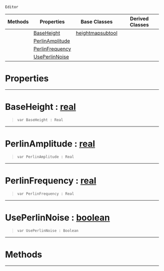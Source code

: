  `Editor`

|Methods|Properties|Base Classes|Derived Classes|
|---|---|---|---|
| |[ BaseHeight](https://github.com/ZilchEngine/ZilchDocs/blob/master/code_reference/class_reference/createdestroytool.markdown#baseheight-zilch-engine-d)|[heightmapsubtool](https://github.com/ZilchEngine/ZilchDocs/blob/master/code_reference/class_reference/heightmapsubtool.markdown)| |
| |[ PerlinAmplitude](https://github.com/ZilchEngine/ZilchDocs/blob/master/code_reference/class_reference/createdestroytool.markdown#perlinamplitude-zilch-eng)| | |
| |[ PerlinFrequency](https://github.com/ZilchEngine/ZilchDocs/blob/master/code_reference/class_reference/createdestroytool.markdown#perlinfrequency-zilch-eng)| | |
| |[ UsePerlinNoise](https://github.com/ZilchEngine/ZilchDocs/blob/master/code_reference/class_reference/createdestroytool.markdown#useperlinnoise-zilch-engi)| | |


 #  Properties


---  
 #  BaseHeight : [real](https://github.com/ZilchEngine/ZilchDocs/blob/master/code_reference/nada_base_types/real.markdown)

> 
> ``` lang=cpp, name=Nada
> var BaseHeight : Real


---  
 #  PerlinAmplitude : [real](https://github.com/ZilchEngine/ZilchDocs/blob/master/code_reference/nada_base_types/real.markdown)

> 
> ``` lang=cpp, name=Nada
> var PerlinAmplitude : Real


---  
 #  PerlinFrequency : [real](https://github.com/ZilchEngine/ZilchDocs/blob/master/code_reference/nada_base_types/real.markdown)

> 
> ``` lang=cpp, name=Nada
> var PerlinFrequency : Real


---  
 #  UsePerlinNoise : [boolean](https://github.com/ZilchEngine/ZilchDocs/blob/master/code_reference/nada_base_types/boolean.markdown)

> 
> ``` lang=cpp, name=Nada
> var UsePerlinNoise : Boolean


---  
 #  Methods


---  
 

 